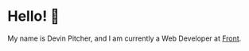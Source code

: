 # Hello! 👋

My name is Devin Pitcher, and I am currently a Web Developer at [Front](https://frontapp.com).
